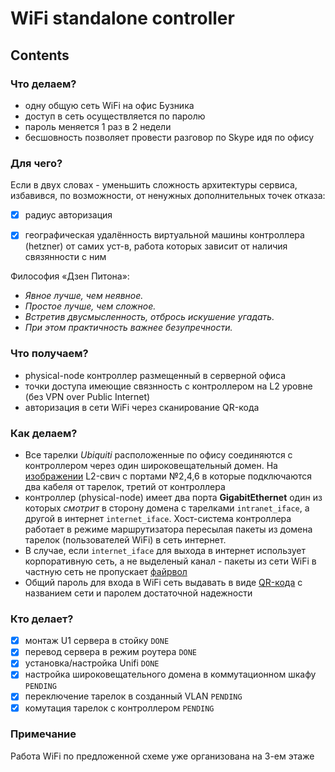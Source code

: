# WiFi standalone controller
## Contents
### Что делаем?
- одну общую сеть WiFi на офис Бузника
- доступ в сеть осуществляется по паролю
- пароль меняется 1 раз в 2 недели
- бесшовность позволяет провести разговор по Skype идя по офису


### Для чего?

Если в двух словах - уменьшить сложность архитектуры сервиса, избавився, по возможности, от ненужных дополнительных точек отказа:

- [x] радиус авторизация

- [x] географическая удалённость виртуальной машины контроллера (hetzner) от самих уст-в, работа которых зависит от наличия связянности с ним 

Философия «Дзен Питона»:

- *Явное лучше, чем неявное.*
- *Простое лучше, чем сложное.*
- *Встретив двусмысленность, отбрось искушение угадать.*
- *При этом практичность важнее безупречности.*

### Что получаем?

- physical-node контроллер размещенный в серверной офиса
- точки доступа имеющие связнность с  контроллером на L2 уровне (без VPN over Public Internet)
- авторизация в сети WiFi через сканирование QR-кода


### Как делаем?

- Все тарелки *Ubiquiti* расположенные по офису соединяются с контроллером через один широковещательный домен. На [изображении](https://github.com/daduskacpokus/unifi/blob/master/img/1551786772429.JPEG) L2-свич с портами №2,4,6 в которые подключаются два кабеля от тарелок, третий от контроллера
- контроллер (physical-node) имеет два порта **GigabitEthernet** один из которых *смотрит* в сторону домена c тарелками `intranet_iface`, а другой в интернет `internet_iface`. Хост-система контроллера работает в режиме маршрутизатора пересылая пакеты из домена тарелок (пользователей WiFi) в сеть интернет.
- В случае, если `internet_iface` для выхода в интернет использует корпоративную сеть, а не выделеный канал - пакеты из сети WiFi в частную сеть не пропускает [файрвол](https://github.com/daduskacpokus/unifi/blob/master/playbooks/roles/router-host/tasks/main.yml)
- Общий пароль для входа в WiFi сеть выдавать в виде [QR-кода](https://qrcode.tec-it.com/ru/WiFi) с названием сети и паролем достаточной надежности

### Кто делает?

- [x] монтаж U1 сервера в стойку `DONE`
- [x] перевод сервера в режим роутера `DONE`
- [x] установка/настройка Unifi `DONE`
- [x] настройка широковещательного домена в коммутационном шкафу  `PENDING`
- [x] переключение тарелок в созданный VLAN  `PENDING`
- [x] комутация тарелок с контроллером  `PENDING`

### Примечание

Работа WiFi по предложенной схеме уже организована на 3-ем этаже
